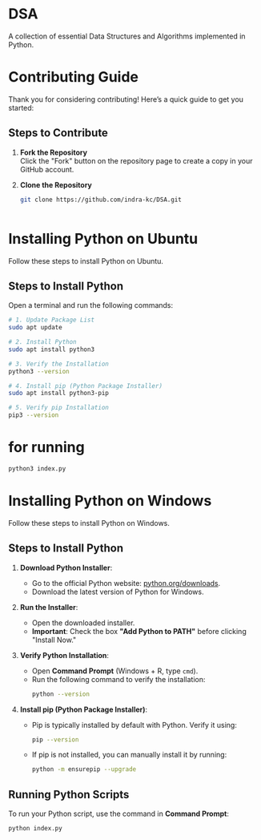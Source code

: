 # DSA

A collection of essential Data Structures and Algorithms implemented in Python.


# Contributing Guide

Thank you for considering contributing! Here’s a quick guide to get you started:

## Steps to Contribute

1. **Fork the Repository**  
   Click the "Fork" button on the repository page to create a copy in your GitHub account.

2. **Clone the Repository**  
   ```bash
   git clone https://github.com/indra-kc/DSA.git



# Installing Python on Ubuntu

Follow these steps to install Python on Ubuntu.

## Steps to Install Python

Open a terminal and run the following commands:

```sh
# 1. Update Package List
sudo apt update

# 2. Install Python
sudo apt install python3

# 3. Verify the Installation
python3 --version

# 4. Install pip (Python Package Installer)
sudo apt install python3-pip

# 5. Verify pip Installation
pip3 --version
```

# for running

```sh
python3 index.py
```

# Installing Python on Windows

Follow these steps to install Python on Windows.

## Steps to Install Python

1. **Download Python Installer**:
   - Go to the official Python website: [python.org/downloads](https://www.python.org/downloads/).
   - Download the latest version of Python for Windows.

2. **Run the Installer**:
   - Open the downloaded installer.
   - **Important**: Check the box **"Add Python to PATH"** before clicking "Install Now."

3. **Verify Python Installation**:
   - Open **Command Prompt** (Windows + R, type `cmd`).
   - Run the following command to verify the installation:
     ```sh
     python --version
     ```

4. **Install pip (Python Package Installer)**:
   - Pip is typically installed by default with Python. Verify it using:
     ```sh
     pip --version
     ```

   - If pip is not installed, you can manually install it by running:
     ```sh
     python -m ensurepip --upgrade
     ```

## Running Python Scripts

To run your Python script, use the command in **Command Prompt**:

```sh
python index.py
